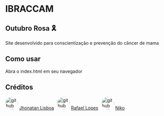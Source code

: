 # IBRACCAM 
## Outubro Rosa 🎗
Site desenvolvido para conscientização e prevenção do câncer de mama

## Como usar
Abra o index.html em seu navegador

## Créditos
<div style="display: flex; align-items: center;">
    <div style="margin-right: 10px;">
        <img src="https://cdn.icon-icons.com/icons2/3685/PNG/512/github_logo_icon_229278.png" alt="github logo" width="40" style="border-radius: 50%;">
        <a href="https://github.com/jhonatan3307"> Jhonatan Lisboa </a>
    </div>
    <div style="margin-right: 10px;">
        <img src="https://cdn.icon-icons.com/icons2/3685/PNG/512/github_logo_icon_229278.png" alt="github logo" width="40" style="border-radius: 50%;">
        <a href="https://github.com/Rafaellpzzz"> Rafael Lopes </a>
    </div>
    <div>
        <img src="https://i.pinimg.com/736x/19/30/e0/1930e0e30f2ae26310f6a8fbb5130146.jpg" alt="github logo" width="40" style="border-radius: 50%;">
        <a href="https://github.com/nikkokkk"> Niko </a>
    </div>
</div>                                                                   
